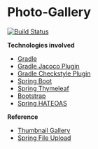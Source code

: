 # Photo-Gallery
[![Build Status](https://travis-ci.org/aveOwl/RESTful-Photo-Gallery.svg?branch=master)](https://travis-ci.org/aveOwl/RESTful-Photo-Gallery)

**Technologies involved**
* [Gradle](https://gradle.org/)
* [Gradle Jacoco Plugin](https://docs.gradle.org/current/userguide/jacoco_plugin.html)
* [Gradle Checkstyle Plugin](https://docs.gradle.org/current/userguide/checkstyle_plugin.html)
* [Spring Boot](http://docs.spring.io/spring-boot/docs/current/reference/htmlsingle/)
* [Spring Thymeleaf](http://www.thymeleaf.org/documentation.html)
* [Bootstrap](http://getbootstrap.com/)
* [Spring HATEOAS](http://docs.spring.io/spring-hateoas/docs/current/reference/html/)

**Reference**
* [Thumbnail Gallery](http://blackrockdigital.github.io/startbootstrap-thumbnail-gallery/#)
* [Spring File Upload](https://github.com/spring-guides/gs-uploading-files)
